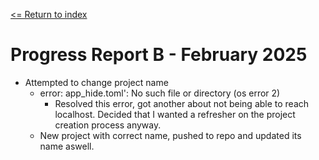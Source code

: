[<= Return to index](./index.md)

# Progress Report B \- February 2025

* Attempted to change project name
  * error: app_hide.toml': No such file or directory (os error 2)
    * Resolved this error, got another about not being able to reach localhost. Decided that I wanted a refresher on the project creation process anyway.
  * New project with correct name, pushed to repo and updated its name aswell.
